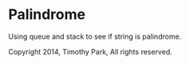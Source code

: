 # Palindrome
Using queue and stack to see if string is palindrome. 

Copyright 2014, Timothy Park, All rights reserved.

